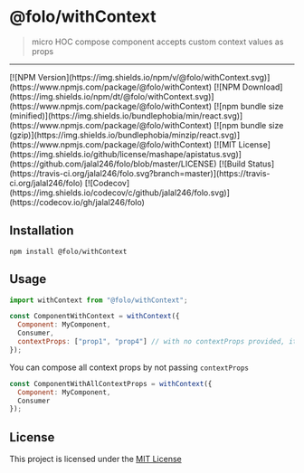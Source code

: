 # @folo/withContext

> micro HOC compose component accepts custom context values as props

<hr />
<!-- prettier-ignore-start -->
[![NPM Version](https://img.shields.io/npm/v/@folo/withContext.svg)](https://www.npmjs.com/package/@folo/withContext)
[![NPM Download](https://img.shields.io/npm/dt/@folo/withContext.svg)](https://www.npmjs.com/package/@folo/withContext)
[![npm bundle size (minified)](https://img.shields.io/bundlephobia/min/react.svg)](https://www.npmjs.com/package/@folo/withContext)
[![npm bundle size (gzip)](https://img.shields.io/bundlephobia/minzip/react.svg)](https://www.npmjs.com/package/@folo/withContext)
[![MIT License](https://img.shields.io/github/license/mashape/apistatus.svg)](https://github.com/jalal246/folo/blob/master/LICENSE)
[![Build Status](https://travis-ci.org/jalal246/folo.svg?branch=master)](https://travis-ci.org/jalal246/folo)
[![Codecov](https://img.shields.io/codecov/c/github/jalal246/folo.svg)](https://codecov.io/gh/jalal246/folo)
<!-- prettier-ignore-end -->

## Installation

```
npm install @folo/withContext
```

## Usage

```js
import withContext from "@folo/withContext";

const ComponentWithContext = withContext({
  Component: MyComponent,
  Consumer,
  contextProps: ["prop1", "prop4"] // with no contextProps provided, it accepts all context props
});
```

You can compose all context props by not passing `contextProps`

```js
const ComponentWithAllContextProps = withContext({
  Component: MyComponent,
  Consumer
});
```

## License

This project is licensed under the [MIT License](https://github.com/jalal246/folo/blob/master/LICENSE)
